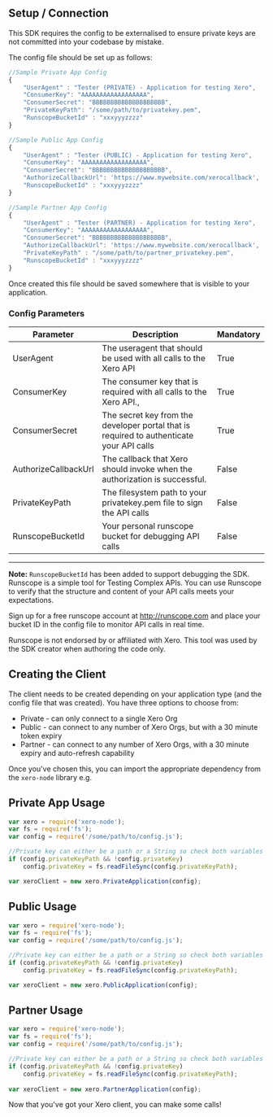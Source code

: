 ## Setup / Connection

This SDK requires the config to be externalised to ensure private keys are not committed into your codebase by mistake.

The config file should be set up as follows:

```javascript
//Sample Private App Config
{
    "UserAgent" : "Tester (PRIVATE) - Application for testing Xero",
    "ConsumerKey": "AAAAAAAAAAAAAAAAAA",
    "ConsumerSecret": "BBBBBBBBBBBBBBBBBBBB",
    "PrivateKeyPath": "/some/path/to/privatekey.pem",
    "RunscopeBucketId" : "xxxyyyzzzz"
}

//Sample Public App Config
{
    "UserAgent" : "Tester (PUBLIC) - Application for testing Xero",
    "ConsumerKey": "AAAAAAAAAAAAAAAAAA",
    "ConsumerSecret": "BBBBBBBBBBBBBBBBBBBB",
    "AuthorizeCallbackUrl": 'https://www.mywebsite.com/xerocallback',
    "RunscopeBucketId" : "xxxyyyzzzz"
}

//Sample Partner App Config
{
    "UserAgent" : "Tester (PARTNER) - Application for testing Xero",
    "ConsumerKey": "AAAAAAAAAAAAAAAAAA",
    "ConsumerSecret": "BBBBBBBBBBBBBBBBBBBB",
    "AuthorizeCallbackUrl": 'https://www.mywebsite.com/xerocallback',
    "PrivateKeyPath" : "/some/path/to/partner_privatekey.pem",
    "RunscopeBucketId" : "xxxyyyzzzz"
}
```

Once created this file should be saved somewhere that is visible to your application.

### Config Parameters

| Parameter            | Description                                                                              | Mandatory |
|----------------------|------------------------------------------------------------------------------------------|-----------|
| UserAgent            | The useragent that should be used with all calls to the Xero API                         | True      |
| ConsumerKey          | The consumer key that is required with all calls to the Xero API.,                       | True      |
| ConsumerSecret       | The secret key from the developer portal that is required to authenticate your API calls | True      |
| AuthorizeCallbackUrl | The callback that Xero should invoke when the authorization is successful.               | False     |
| PrivateKeyPath       | The filesystem path to your privatekey.pem file to sign the API calls                    | False     |
| RunscopeBucketId     | Your personal runscope bucket for debugging API calls                                    | False     |
---

**Note:** `RunscopeBucketId` has been added to support debugging the SDK.  Runscope is a simple tool for Testing Complex APIs. You can use Runscope to verify that the structure and content of your API calls meets your expectations. 

Sign up for a free runscope account at http://runscope.com and place your bucket ID in the config file to monitor API calls in real time.

Runscope is not endorsed by or affiliated with Xero. This tool was used by the SDK creator when authoring the code only.

## Creating the Client

The client needs to be created depending on your application type (and the config file that was created).  You have three options to choose from:

* Private - can only connect to a single Xero Org
* Public  - can connect to any number of Xero Orgs, but with a 30 minute token expiry
* Partner - can connect to any number of Xero Orgs, with a 30 minute expiry and auto-refresh capability

Once you've chosen this, you can import the appropriate dependency from the `xero-node` library e.g.

## Private App Usage

```javascript
var xero = require('xero-node');
var fs = require('fs');
var config = require('/some/path/to/config.js');

//Private key can either be a path or a String so check both variables and make sure the path has been parsed.
if (config.privateKeyPath && !config.privateKey) 
    config.privateKey = fs.readFileSync(config.privateKeyPath);

var xeroClient = new xero.PrivateApplication(config);
```

## Public Usage

```javascript
var xero = require('xero-node');
var fs = require('fs');
var config = require('/some/path/to/config.js');

//Private key can either be a path or a String so check both variables and make sure the path has been parsed.
if (config.privateKeyPath && !config.privateKey) 
    config.privateKey = fs.readFileSync(config.privateKeyPath);

var xeroClient = new xero.PublicApplication(config);
```

## Partner Usage

```javascript
var xero = require('xero-node');
var fs = require('fs');
var config = require('/some/path/to/config.js');

//Private key can either be a path or a String so check both variables and make sure the path has been parsed.
if (config.privateKeyPath && !config.privateKey) 
    config.privateKey = fs.readFileSync(config.privateKeyPath);
    
var xeroClient = new xero.PartnerApplication(config);
```

Now that you've got your Xero client, you can make some calls!
